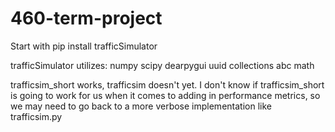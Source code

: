 # 460-term-project

Start with pip install trafficSimulator

trafficSimulator utilizes:
numpy 
scipy
dearpygui
uuid
collections
abc
math

trafficsim_short works, trafficsim doesn't yet.
I don't know if trafficsim_short is going to work for us when it comes to adding in performance metrics, so we may need to go back to a more verbose implementation like trafficsim.py

